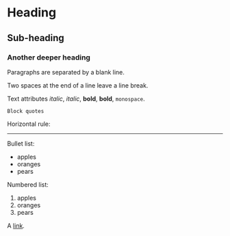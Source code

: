 # Heading

## Sub-heading

### Another deeper heading

Paragraphs are separated
by a blank line.

Two spaces at the end of a line leave a
line break.

Text attributes _italic_, *italic*, __bold__, **bold**, `monospace`.

    Block quotes

Horizontal rule:

---

Bullet list:

  * apples
  * oranges
  * pears

Numbered list:

  1. apples
  2. oranges
  3. pears

A [link](http://example.com).
